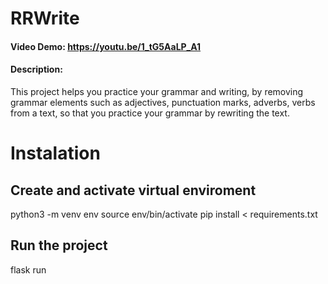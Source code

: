 # RRWrite 


#### Video Demo: https://youtu.be/1_tG5AaLP_A1
#### Description:
This project helps you practice your grammar and writing, by removing grammar elements such as adjectives, punctuation marks, adverbs, verbs from a text, so that you practice your grammar by rewriting the text.


# Instalation 

## Create and activate virtual enviroment 

python3 -m venv env
source env/bin/activate
pip install < requirements.txt 

## Run the project 
flask run 
